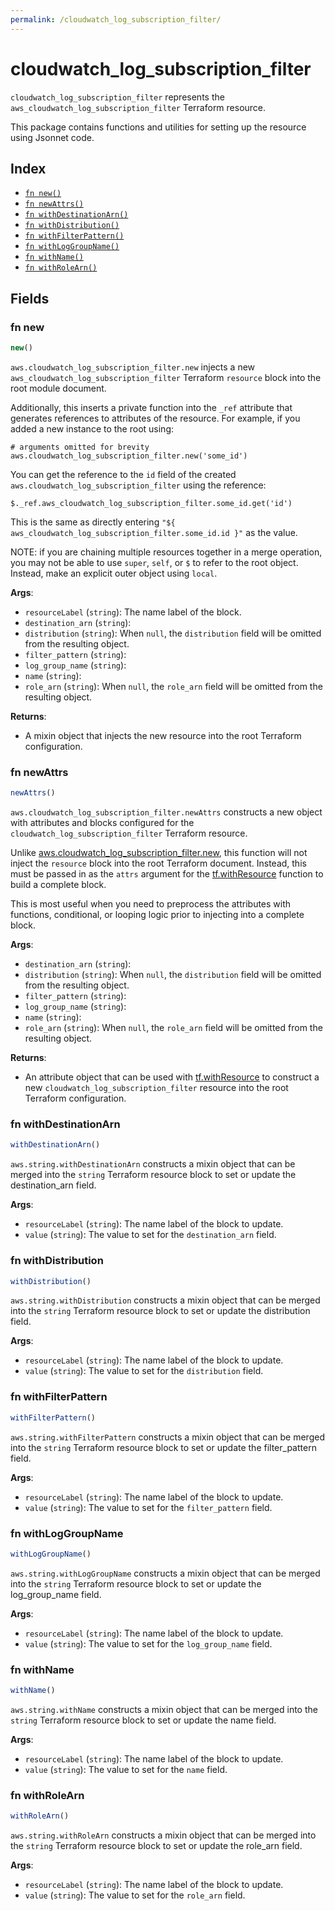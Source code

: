 ```yaml
---
permalink: /cloudwatch_log_subscription_filter/
---
```


# cloudwatch_log_subscription_filter

`cloudwatch_log_subscription_filter` represents the `aws_cloudwatch_log_subscription_filter` Terraform resource.



This package contains functions and utilities for setting up the resource using Jsonnet code.


## Index

* [`fn new()`](#fn-new)
* [`fn newAttrs()`](#fn-newattrs)
* [`fn withDestinationArn()`](#fn-withdestinationarn)
* [`fn withDistribution()`](#fn-withdistribution)
* [`fn withFilterPattern()`](#fn-withfilterpattern)
* [`fn withLogGroupName()`](#fn-withloggroupname)
* [`fn withName()`](#fn-withname)
* [`fn withRoleArn()`](#fn-withrolearn)

## Fields

### fn new

```ts
new()
```


`aws.cloudwatch_log_subscription_filter.new` injects a new `aws_cloudwatch_log_subscription_filter` Terraform `resource`
block into the root module document.

Additionally, this inserts a private function into the `_ref` attribute that generates references to attributes of the
resource. For example, if you added a new instance to the root using:

    # arguments omitted for brevity
    aws.cloudwatch_log_subscription_filter.new('some_id')

You can get the reference to the `id` field of the created `aws.cloudwatch_log_subscription_filter` using the reference:

    $._ref.aws_cloudwatch_log_subscription_filter.some_id.get('id')

This is the same as directly entering `"${ aws_cloudwatch_log_subscription_filter.some_id.id }"` as the value.

NOTE: if you are chaining multiple resources together in a merge operation, you may not be able to use `super`, `self`,
or `$` to refer to the root object. Instead, make an explicit outer object using `local`.

**Args**:
  - `resourceLabel` (`string`): The name label of the block.
  - `destination_arn` (`string`): 
  - `distribution` (`string`):  When `null`, the `distribution` field will be omitted from the resulting object.
  - `filter_pattern` (`string`): 
  - `log_group_name` (`string`): 
  - `name` (`string`): 
  - `role_arn` (`string`):  When `null`, the `role_arn` field will be omitted from the resulting object.

**Returns**:
- A mixin object that injects the new resource into the root Terraform configuration.


### fn newAttrs

```ts
newAttrs()
```


`aws.cloudwatch_log_subscription_filter.newAttrs` constructs a new object with attributes and blocks configured for the `cloudwatch_log_subscription_filter`
Terraform resource.

Unlike [aws.cloudwatch_log_subscription_filter.new](#fn-new), this function will not inject the `resource`
block into the root Terraform document. Instead, this must be passed in as the `attrs` argument for the
[tf.withResource](https://github.com/tf-libsonnet/core/tree/main/docs#fn-withresource) function to build a complete block.

This is most useful when you need to preprocess the attributes with functions, conditional, or looping logic prior to
injecting into a complete block.

**Args**:
  - `destination_arn` (`string`): 
  - `distribution` (`string`):  When `null`, the `distribution` field will be omitted from the resulting object.
  - `filter_pattern` (`string`): 
  - `log_group_name` (`string`): 
  - `name` (`string`): 
  - `role_arn` (`string`):  When `null`, the `role_arn` field will be omitted from the resulting object.

**Returns**:
  - An attribute object that can be used with [tf.withResource](https://github.com/tf-libsonnet/core/tree/main/docs#fn-withresource) to construct a new `cloudwatch_log_subscription_filter` resource into the root Terraform configuration.


### fn withDestinationArn

```ts
withDestinationArn()
```

`aws.string.withDestinationArn` constructs a mixin object that can be merged into the `string`
Terraform resource block to set or update the destination_arn field.



**Args**:
  - `resourceLabel` (`string`): The name label of the block to update.
  - `value` (`string`): The value to set for the `destination_arn` field.


### fn withDistribution

```ts
withDistribution()
```

`aws.string.withDistribution` constructs a mixin object that can be merged into the `string`
Terraform resource block to set or update the distribution field.



**Args**:
  - `resourceLabel` (`string`): The name label of the block to update.
  - `value` (`string`): The value to set for the `distribution` field.


### fn withFilterPattern

```ts
withFilterPattern()
```

`aws.string.withFilterPattern` constructs a mixin object that can be merged into the `string`
Terraform resource block to set or update the filter_pattern field.



**Args**:
  - `resourceLabel` (`string`): The name label of the block to update.
  - `value` (`string`): The value to set for the `filter_pattern` field.


### fn withLogGroupName

```ts
withLogGroupName()
```

`aws.string.withLogGroupName` constructs a mixin object that can be merged into the `string`
Terraform resource block to set or update the log_group_name field.



**Args**:
  - `resourceLabel` (`string`): The name label of the block to update.
  - `value` (`string`): The value to set for the `log_group_name` field.


### fn withName

```ts
withName()
```

`aws.string.withName` constructs a mixin object that can be merged into the `string`
Terraform resource block to set or update the name field.



**Args**:
  - `resourceLabel` (`string`): The name label of the block to update.
  - `value` (`string`): The value to set for the `name` field.


### fn withRoleArn

```ts
withRoleArn()
```

`aws.string.withRoleArn` constructs a mixin object that can be merged into the `string`
Terraform resource block to set or update the role_arn field.



**Args**:
  - `resourceLabel` (`string`): The name label of the block to update.
  - `value` (`string`): The value to set for the `role_arn` field.
